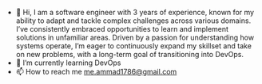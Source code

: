 - 👋 Hi, I am a software engineer with 3 years of experience, known for my ability to adapt and tackle complex challenges across various domains. I’ve consistently embraced opportunities to learn and implement solutions in unfamiliar areas. Driven by a passion for understanding how systems operate, I’m eager to continuously expand my skillset and take on new problems, with a long-term goal of transitioning into DevOps.
- 🌱 I’m currently learning DevOps
- 📫 How to reach me me.ammad1786@gmail.com

<!---
DevAro178/DevAro178 is a ✨ special ✨ repository because its `README.md` (this file) appears on your GitHub profile.
You can click the Preview link to take a look at your changes.
--->
